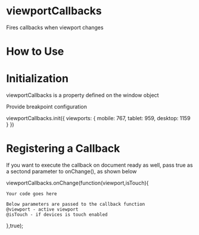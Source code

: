 # viewportCallbacks
Fires callbacks when viewport changes


# How to Use

# Initialization
viewportCallbacks is a property defined on the window object

Provide breakpoint configuration

viewportCallbacks.init({
                    viewports: {
                      mobile: 767, tablet: 959, desktop: 1159
                    }
})

# Registering a Callback

If you want to execute the callback on document ready as well, pass true as a sectond parameter to onChange(), as shown below

viewportCallbacks.onChange(function(viewport,isTouch){

    Your code goes here
    
    Below parameters are passed to the callback function
    @viewport - active viewport
    @isTouch - if devices is touch enabled
  
},true);
